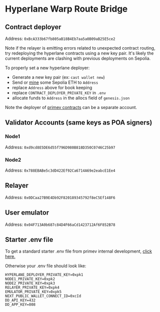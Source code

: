 # Hyperlane Warp Route Bridge

## Contract deployer

Address:    `0xBcA333b67fb805aB18B4Eb7aa5a0B09aB25E5ce2`

Note if the relayer is emitting errors related to unexpected contract routing, try redeploying the hyperlane contracts using a new key pair. It's likely the current deployments are clashing with previous deployments on Sepolia.

To properly set a new hyperlane deployer:
* Generate a new key pair (ex: `cast wallet new`)
* Send or [mine](https://sepolia-faucet.pk910.de/) some Sepolia ETH to `Address`
* replace `Address` above for book keeping
* replace `CONTRACT_DEPLOYER_PRIVATE_KEY` in `.env`
* allocate funds to `Address` in the allocs field of `genesis.json`

Note the deployer of [primev contracts](https://github.com/primevprotocol/contracts) can be a separate account.

## Validator Accounts (same keys as POA signers)

### Node1

Address:     `0xd9cd8E5DE6d55f796D980B818D350C0746C25b97`

### Node2

Address:     `0x788EBABe5c3dD422Ef92Ca6714A69e2eabcE1Ee4`

## Relayer

Address:     `0x0DCaa27B9E4Db92F820189345792f8eC5Ef148F6`

## User emulator

Address:     `0x04F713A0b687c84D4F66aCd1423712Af6F852B78`

## Starter .env file
To get a standard starter .env file from primev internal development, [click here.](https://www.notion.so/Private-keys-and-env-for-settlement-layer-245a4f3f4fe040a7b72a6be91131d9c2?pvs=4)

Otherwise your .env file should look like:

```
HYPERLANE_DEPLOYER_PRIVATE_KEY=0xpk1
NODE1_PRIVATE_KEY=0xpk2
NODE2_PRIVATE_KEY=0xpk3
RELAYER_PRIVATE_KEY=0xpk4
EMULATOR_PRIVATE_KEY=0xpk5
NEXT_PUBLIC_WALLET_CONNECT_ID=0xcId
DD_API_KEY=432
DD_APP_KEY=808
```
